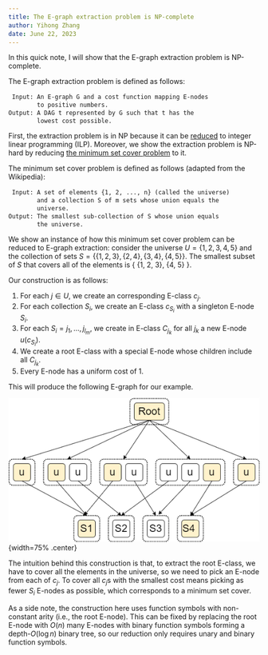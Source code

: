 ```yaml
---
title: The E-graph extraction problem is NP-complete
author: Yihong Zhang
date: June 22, 2023
---
```


In this quick note, I will show that the E-graph extraction problem is NP-complete.

The E-graph extraction problem is defined as follows:

     Input: An E-graph G and a cost function mapping E-nodes
            to positive numbers.
    Output: A DAG t represented by G such that t has the
            lowest cost possible.

First, the extraction problem is in NP because it can be [reduced](https://arxiv.org/abs/2101.01332) to integer linear programming (ILP).
Moreover, we show the extraction problem is NP-hard by reducing [the minimum set cover problem](https://en.wikipedia.org/wiki/Set_cover_problem) to it.

The minimum set cover problem is defined as follows (adapted from the Wikipedia):

     Input: A set of elements {1, 2, ..., n} (called the universe)
            and a collection S of m sets whose union equals the 
            universe.
    Output: The smallest sub-collection of S whose union equals
            the universe. 

We show an instance of how this minimum set cover problem can be reduced to E-graph extraction:
consider the universe $U = \{1, 2, 3, 4, 5\}$ and the collection of sets $S = \{ \{1, 2, 3\}, \{2, 4\}, \{3, 4\}, \{4, 5\} \}$.
The smallest subset of $S$ that covers all of the elements is \{ \{1, 2, 3\}, \{4, 5\} \}.

Our construction is as follows:

1. For each $j\in U$, we create an corresponding E-class $c_{j}$.
2. For each collection $S_i$, we create an E-class $c_{S_i}$ with a singleton E-node $S_i$. 
3. For each $S_i={j_1, \ldots, j_{l_m}}$, we create in E-class $C_{j_k}$ for all $j_k$ a new E-node $u(c_{S_i})$.
4. We create a root E-class with a special E-node whose children include all $C_{j_k}$.
5. Every E-node has a uniform cost of 1.

This will produce the following E-graph for our example.

![The E-graph from our example and the optimal extraction](img/egraph-extraction.png){width=75% .center}

The intuition behind this construction is that, 
 to extract the root E-class, 
 we have to cover all the elements in the universe,
 so we need to pick an E-node from each of $c_{j}$.
To cover all $c_{j}$s with the smallest cost means picking 
 as fewer $S_i$ E-nodes as possible, 
 which corresponds to a minimum set cover.

As a side note, the construction here uses function symbols with non-constant arity (i.e., the root E-node).
This can be fixed by replacing the root E-node with $O(n)$ many E-nodes with binary function symbols forming a depth-$O(\log n)$ binary tree,
 so our reduction only requires unary and binary function symbols.